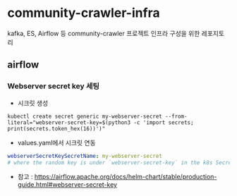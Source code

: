 # community-crawler-infra

kafka, ES, Airflow 등 community-crawler 프로젝트 인프라 구성을 위한 레포지토리

## airflow 

### Webserver secret key 세팅

- 시크릿 생성
```shell
kubectl create secret generic my-webserver-secret --from-literal="webserver-secret-key=$(python3 -c 'import secrets; print(secrets.token_hex(16))')"
```
- values.yaml에서 시크릿 연동
```yaml
webserverSecretKeySecretName: my-webserver-secret
# where the random key is under `webserver-secret-key` in the k8s Secret
```

- 참고 : https://airflow.apache.org/docs/helm-chart/stable/production-guide.html#webserver-secret-key